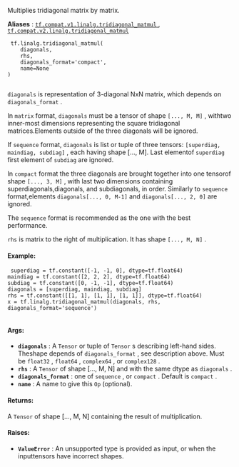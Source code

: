 Multiplies tridiagonal matrix by matrix.

**Aliases** : [ `tf.compat.v1.linalg.tridiagonal_matmul` ](/api_docs/python/tf/linalg/tridiagonal_matmul), [ `tf.compat.v2.linalg.tridiagonal_matmul` ](/api_docs/python/tf/linalg/tridiagonal_matmul)

```
 tf.linalg.tridiagonal_matmul(
    diagonals,
    rhs,
    diagonals_format='compact',
    name=None
)
 
```

 `diagonals`  is representation of 3-diagonal NxN matrix, which depends on `diagonals_format` .

In  `matrix`  format,  `diagonals`  must be a tensor of shape  `[..., M, M]` , withtwo inner-most dimensions representing the square tridiagonal matrices.Elements outside of the three diagonals will be ignored.

If  `sequence`  format,  `diagonals`  is list or tuple of three tensors: `[superdiag, maindiag, subdiag]` , each having shape [..., M]. Last elementof  `superdiag`  first element of  `subdiag`  are ignored.

In  `compact`  format the three diagonals are brought together into one tensorof shape  `[..., 3, M]` , with last two dimensions containing superdiagonals,diagonals, and subdiagonals, in order. Similarly to  `sequence`  format,elements  `diagonals[..., 0, M-1]`  and  `diagonals[..., 2, 0]`  are ignored.

The  `sequence`  format is recommended as the one with the best performance.

 `rhs`  is matrix to the right of multiplication. It has shape  `[..., M, N]` .

#### Example:


```
 superdiag = tf.constant([-1, -1, 0], dtype=tf.float64)
maindiag = tf.constant([2, 2, 2], dtype=tf.float64)
subdiag = tf.constant([0, -1, -1], dtype=tf.float64)
diagonals = [superdiag, maindiag, subdiag]
rhs = tf.constant([[1, 1], [1, 1], [1, 1]], dtype=tf.float64)
x = tf.linalg.tridiagonal_matmul(diagonals, rhs, diagonals_format='sequence')
 
```

#### Args:
- **`diagonals`** : A  `Tensor`  or tuple of  `Tensor` s describing left-hand sides. Theshape depends of  `diagonals_format` , see description above. Must be `float32` ,  `float64` ,  `complex64` , or  `complex128` .
- **`rhs`** : A  `Tensor`  of shape [..., M, N] and with the same dtype as  `diagonals` .
- **`diagonals_format`** : one of  `sequence` , or  `compact` . Default is  `compact` .
- **`name`** :  A name to give this  `Op`  (optional).


#### Returns:
A  `Tensor`  of shape [..., M, N] containing the result of multiplication.

#### Raises:
- **`ValueError`** : An unsupported type is provided as input, or when the inputtensors have incorrect shapes.
